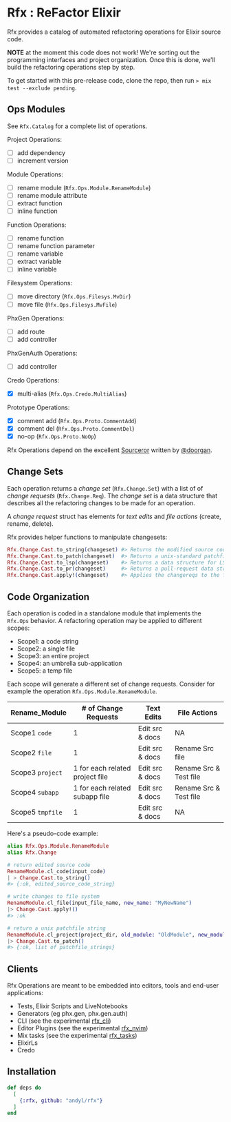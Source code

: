 # Rfx : ReFactor Elixir

Rfx provides a catalog of automated refactoring operations for Elixir source
code.  

**NOTE** at the moment this code does not work!  We're sorting out the
programming interfaces and project organization.  Once this is done, we'll
build the refactoring operations step by step.

To get started with this pre-release code, clone the repo, then run `> mix test
--exclude pending`.

## Ops Modules

See `Rfx.Catalog` for a complete list of operations.

Project Operations:

- [ ] add dependency 
- [ ] increment version

Module Operations:

- [ ] rename module (`Rfx.Ops.Module.RenameModule`)
- [ ] rename module attribute
- [ ] extract function
- [ ] inline function

Function Operations:

- [ ] rename function
- [ ] rename function parameter
- [ ] rename variable
- [ ] extract variable
- [ ] inline variable

Filesystem Operations:

- [ ] move directory (`Rfx.Ops.Filesys.MvDir`)
- [ ] move file (`Rfx.Ops.Filesys.MvFile`)

PhxGen Operations:

- [ ] add route
- [ ] add controller

PhxGenAuth Operations:

- [ ] add controller

Credo Operations:

- [x] multi-alias (`Rfx.Ops.Credo.MultiAlias`)

Prototype Operations:

- [x] comment add (`Rfx.Ops.Proto.CommentAdd`)
- [x] comment del (`Rfx.Ops.Proto.CommentDel`)
- [x] no-op (`Rfx.Ops.Proto.NoOp`)

Rfx Operations depend on the excellent
[Sourceror](http://github.com/doorgan/sourceror) written by
[@doorgan](http://github.com/doorgan).

## Change Sets

Each operation returns a *change set* (`Rfx.Change.Set`) with a list of of
*change requests* (`Rfx.Change.Req`).  The *change set* is a data structure that
describes all the refactoring changes to be made for an operation.

A *change request* struct has elements for *text edits* and *file actions*
(create, rename, delete).

Rfx provides helper functions to manipulate changesets:

```elixir
Rfx.Change.Cast.to_string(changeset) #> Returns the modified source code
Rfx.Change.Cast.to_patch(changeset)  #> Returns a unix-standard patchfile
Rfx.Change.Cast.to_lsp(changeset)    #> Returns a data structure for LSP
Rfx.Change.Cast.to_pr(changeset)     #> Returns a pull-request data structure
Rfx.Change.Cast.apply!(changeset)    #> Applies the changereqs to the filesystem
```

## Code Organization

Each operation is coded in a standalone module that implements the `Rfx.Ops`
behavior.  A refactoring operation may be applied to different scopes:

- Scope1: a code string
- Scope2: a single file
- Scope3: an entire project
- Scope4: an umbrella sub-application
- Scope5: a temp file

Each scope will generate a different set of change requests.  Consider for
example the operation `Rfx.Ops.Module.RenameModule`.

| Rename_Module    | # of Change Requests            | Text Edits      | File Actions           |
|------------------|---------------------------------|-----------------|------------------------|
| Scope1 `code`    | 1                               | Edit src & docs | NA                     |
| Scope2 `file`    | 1                               | Edit src & docs | Rename Src file        |
| Scope3 `project` | 1 for each related project file | Edit src & docs | Rename Src & Test file |
| Scope4 `subapp`  | 1 for each related subapp file  | Edit src & docs | Rename Src & Test file |
| Scope5 `tmpfile` | 1                               | Edit src & docs | NA                     |

Here's a pseudo-code example:

```elixir
alias Rfx.Ops.Module.RenameModule
alias Rfx.Change

# return edited source code
RenameModule.cl_code(input_code) 
| > Change.Cast.to_string()
#> {:ok, edited_source_code_string}

# write changes to file system
RenameModule.cl_file(input_file_name, new_name: "MyNewName") 
|> Change.Cast.apply!()
#> :ok  

# return a unix patchfile string
RenameModule.cl_project(project_dir, old_module: "OldModule", new_module: "NewModule") 
|> Change.Cast.to_patch()
#> {:ok, list of patchfile_strings}
```

## Clients 

Rfx Operations are meant to be embedded into editors, tools and end-user
applications:

- Tests, Elixir Scripts and LiveNotebooks
- Generators (eg phx.gen, phx.gen.auth)
- CLI (see the experimental [rfx_cli](https://github.com/andyl/rfx_cli))
- Editor Plugins (see the experimental [rfx_nvim](https://github.com/andyl/rfx_nvim))
- Mix tasks (see the experimental [rfx_tasks](https://github.andyl/rfx_tasks))
- ElixirLs
- Credo

## Installation

```elixir
def deps do
  [
    {:rfx, github: "andyl/rfx"}
  ]
end
```

